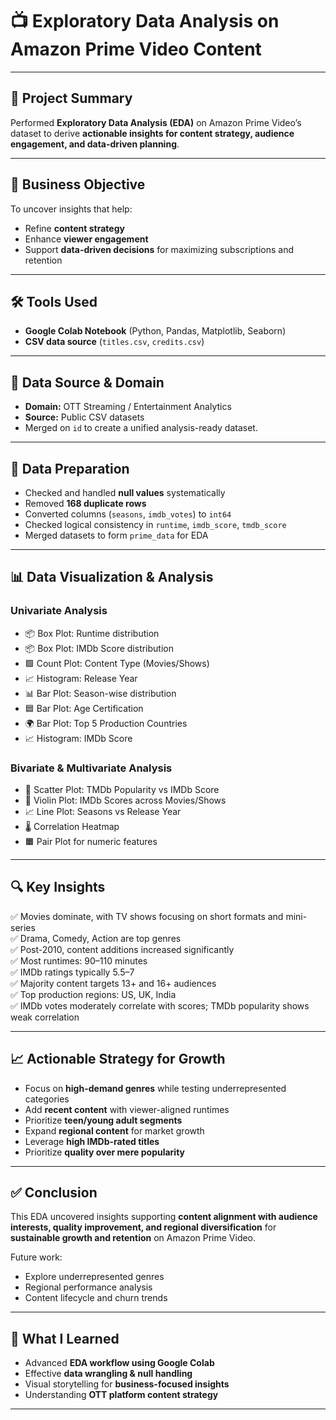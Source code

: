# 📺 **Exploratory Data Analysis on Amazon Prime Video Content**

---

## 📝 **Project Summary**

Performed **Exploratory Data Analysis (EDA)** on Amazon Prime Video’s dataset to derive **actionable insights for content strategy, audience engagement, and data-driven planning**.

---

## 🚀 **Business Objective**

To uncover insights that help:
- Refine **content strategy**
- Enhance **viewer engagement**
- Support **data-driven decisions** for maximizing subscriptions and retention

---

## 🛠️ **Tools Used**

- **Google Colab Notebook** (Python, Pandas, Matplotlib, Seaborn)
- **CSV data source** (`titles.csv`, `credits.csv`)

---

## 📂 **Data Source & Domain**

- **Domain:** OTT Streaming / Entertainment Analytics
- **Source:** Public CSV datasets
- Merged on `id` to create a unified analysis-ready dataset.

---

## 🧹 **Data Preparation**

- Checked and handled **null values** systematically
- Removed **168 duplicate rows**
- Converted columns (`seasons`, `imdb_votes`) to `int64`
- Checked logical consistency in `runtime`, `imdb_score`, `tmdb_score`
- Merged datasets to form `prime_data` for EDA

---

## 📊 **Data Visualization & Analysis**

### **Univariate Analysis**
- 📦 Box Plot: Runtime distribution
- 📦 Box Plot: IMDb Score distribution
- 🟩 Count Plot: Content Type (Movies/Shows)
- 📈 Histogram: Release Year
- 📊 Bar Plot: Season-wise distribution
- 🟦 Bar Plot: Age Certification
- 🌍 Bar Plot: Top 5 Production Countries
- 📈 Histogram: IMDb Score

### **Bivariate & Multivariate Analysis**
- 🔵 Scatter Plot: TMDb Popularity vs IMDb Score
- 🎻 Violin Plot: IMDb Scores across Movies/Shows
- 📈 Line Plot: Seasons vs Release Year
- 🌡️ Correlation Heatmap
- 🟧 Pair Plot for numeric features

---

## 🔍 **Key Insights**

✅ Movies dominate, with TV shows focusing on short formats and mini-series  
✅ Drama, Comedy, Action are top genres  
✅ Post-2010, content additions increased significantly  
✅ Most runtimes: 90–110 minutes  
✅ IMDb ratings typically 5.5–7  
✅ Majority content targets 13+ and 16+ audiences  
✅ Top production regions: US, UK, India  
✅ IMDb votes moderately correlate with scores; TMDb popularity shows weak correlation

---

## 📈 **Actionable Strategy for Growth**

- Focus on **high-demand genres** while testing underrepresented categories
- Add **recent content** with viewer-aligned runtimes
- Prioritize **teen/young adult segments**
- Expand **regional content** for market growth
- Leverage **high IMDb-rated titles**
- Prioritize **quality over mere popularity**

---

## ✅ **Conclusion**

This EDA uncovered insights supporting **content alignment with audience interests, quality improvement, and regional diversification** for **sustainable growth and retention** on Amazon Prime Video.

Future work:
- Explore underrepresented genres
- Regional performance analysis
- Content lifecycle and churn trends

---

## 🧠 **What I Learned**

- Advanced **EDA workflow using Google Colab**
- Effective **data wrangling & null handling**
- Visual storytelling for **business-focused insights**
- Understanding **OTT platform content strategy**

---
